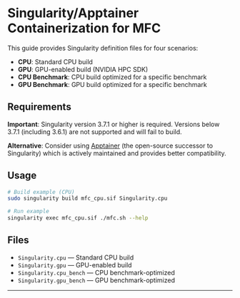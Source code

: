 # Singularity/Apptainer Containerization for MFC

This guide provides Singularity definition files for four scenarios:

- **CPU**: Standard CPU build  
- **GPU**: GPU-enabled build (NVIDIA HPC SDK)  
- **CPU Benchmark**: CPU build optimized for a specific benchmark  
- **GPU Benchmark**: GPU build optimized for a specific benchmark  

## Requirements

**Important**: Singularity version 3.7.1 or higher is required. Versions below 3.7.1 (including 3.6.1) are not supported and will fail to build.

**Alternative**: Consider using [Apptainer](https://apptainer.org/) (the open-source successor to Singularity) which is actively maintained and provides better compatibility.

## Usage

```sh
# Build example (CPU)
sudo singularity build mfc_cpu.sif Singularity.cpu

# Run example
singularity exec mfc_cpu.sif ./mfc.sh --help
```

## Files

- `Singularity.cpu` — Standard CPU build
- `Singularity.gpu` — GPU-enabled build
- `Singularity.cpu_bench` — CPU benchmark-optimized
- `Singularity.gpu_bench` — GPU benchmark-optimized

---
